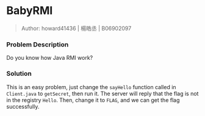 # BabyRMI

> Author: howard41436 | 楊皓丞 | B06902097

### Problem Description

Do you know how Java RMI work?

### Solution

This is an easy problem, just change the `sayHello` function called in `Client.java` to `getSecret`, then run it. The server will reply that the flag is not in the registry `Hello`. Then, change it to `FLAG`, and we can get the flag successfully.